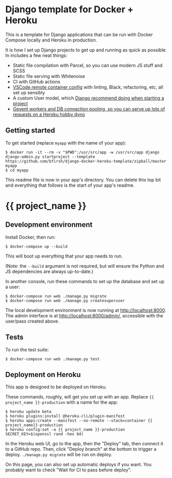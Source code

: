 # Django template for Docker + Heroku

This is a template for Django applications that can be run with Docker Compose locally and Heroku in production.

It is how I set up Django projects to get up and running as quick as possible. In includes a few neat things:

- Static file compilation with Parcel, so you can use modern JS stuff and SCSS
- Static file serving with Whitenoise
- CI with GitHub actions
- [VSCode remote container config](https://code.visualstudio.com/docs/remote/containers) with linting, Black, refactoring, etc, all set up sensibly
- A custom User model, which [Django recommend doing when starting a project](https://docs.djangoproject.com/en/3.0/topics/auth/customizing/#substituting-a-custom-user-model)
- [Gevent workers and DB connection pooling, so you can serve up lots of requests on a Heroku hobby dyno](https://medium.com/@bfirsh/squeezing-every-drop-of-performance-out-of-a-django-app-on-heroku-4b5b1e5a3d44)

## Getting started

To get started (replace `myapp` with the name of your app):

    $ docker run -it --rm -v "$PWD":/usr/src/app -w /usr/src/app django django-admin.py startproject --template https://github.com/bfirsh/django-docker-heroku-template/zipball/master myapp
    $ cd myapp

This readme file is now in your app's directory. You can delete this top bit and everything that follows is the start of your app's readme.

# {{ project_name }}

## Development environment

Install Docker, then run:

    $ docker-compose up --build

This will boot up everything that your app needs to run.

(Note: the `--build` argument is not required, but will ensure the Python and JS dependencies are always up-to-date.)

In another console, run these commands to set up the database and set up a user:

    $ docker-compose run web ./manage.py migrate
    $ docker-compose run web ./manage.py createsuperuser

The local development environment is now running at [http://localhost:8000](http://localhost:8000). The admin interface is at [http://localhost:8000/admin/](http://localhost:8000/admin/), accessible with the user/pass created above.

## Tests

To run the test suite:

    $ docker-compose run web ./manage.py test

## Deployment on Heroku

This app is designed to be deployed on Heroku.

These commands, roughly, will get you set up with an app. Replace `{{ project_name }}-production` with a name for the app:

```
$ heroku update beta
$ heroku plugins:install @heroku-cli/plugin-manifest
$ heroku apps:create --manifest --no-remote --stack=container {{ project_name}}-production
$ heroku config:set -a {{ project_name }}-production SECRET_KEY=$(openssl rand -hex 64)
```

In the Heroku web UI, go to the app, then the "Deploy" tab, then connect it to a GitHub repo. Then, click "Deploy branch" at the bottom to trigger a deploy. `./manage.py migrate` will be run on deploy.

On this page, you can also set up automatic deploys if you want. You probably want to check "Wait for CI to pass before deploy".
